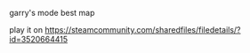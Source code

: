 garry's mode best map

play it on https://steamcommunity.com/sharedfiles/filedetails/?id=3520664415
